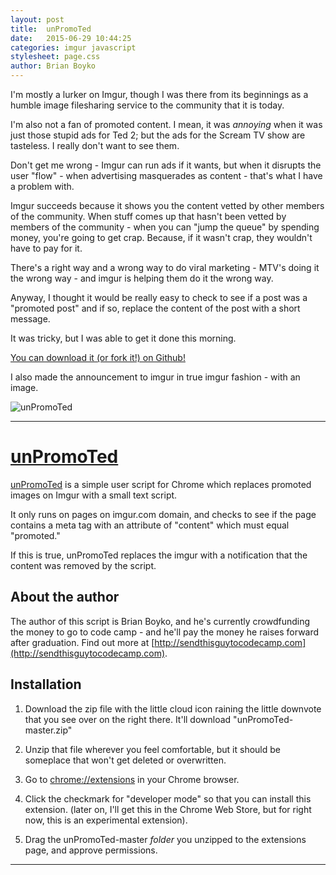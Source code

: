 ```yaml
---
layout: post
title:  unPromoTed
date:   2015-06-29 10:44:25
categories: imgur javascript
stylesheet: page.css
author: Brian Boyko
---
```


I'm mostly a lurker on Imgur, though I was there from its beginnings as a humble image filesharing service to the community that it is today.  

I'm also not a fan of promoted content.  I mean, it was *annoying* when it was just those stupid ads for Ted 2; but the ads for the Scream TV show are tasteless.  I really don't want to see them. <!-- break -->

Don't get me wrong - Imgur can run ads if it wants, but when it disrupts the user "flow" - when advertising masquerades as content - that's what I have a problem with.  

Imgur succeeds because it shows you the content vetted by other members of the community.  When stuff comes up that hasn't been vetted by members of the community - when you can "jump the queue" by spending money, you're going to get crap. Because, if it wasn't crap, they wouldn't have to pay for it.  

There's a right way and a wrong way to do viral marketing - MTV's doing it the wrong way - and imgur is helping them do it the wrong way.  

Anyway, I thought it would be really easy to check to see if a post was a "promoted post" and if so, replace the content of the post with a short message. 

It was tricky, but I was able to get it done this morning.  

[You can download it (or fork it!) on Github!](https://github.com/brianboyko/unPromoTed)

I also made the announcement to imgur in true imgur fashion - with an image. 

![unPromoTed](http://i.imgur.com/lX1Lhoc.jpg)

---

# [unPromoTed](https://github.com/brianboyko/unPromoTed)

[unPromoTed](https://github.com/brianboyko/unPromoTed) is a simple user script for Chrome which replaces promoted images on Imgur with a small text script. 

It only runs on pages on imgur.com domain, and checks to see if the page contains a meta tag with an attribute of "content" which must equal "promoted."  

If this is true, unPromoTed replaces the imgur with a notification that the content was removed by the script.  

## About the author

The author of this script is Brian Boyko, and he's currently crowdfunding the money to go to code camp - and he'll pay the money he raises forward after graduation. Find out more at [http://sendthisguytocodecamp.com](http://sendthisguytocodecamp.com).

## Installation

1. Download the zip file with the little cloud icon raining the little downvote that you see over on the right there. It'll download "unPromoTed-master.zip"

2. Unzip that file wherever you feel comfortable, but it should be someplace that won't get deleted or overwritten.  

3. Go to <a href="chrome://extensions">chrome://extensions</a> in your Chrome browser. 

4. Click the checkmark for "developer mode" so that you can install this extension. (later on, I'll get this in the Chrome Web Store, but for right now, this is an experimental extension). 

5. Drag the unPromoTed-master *folder* you unzipped to the extensions page, and approve permissions.  

---